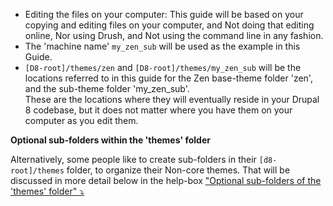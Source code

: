 * Editing the files on your computer: This guide will be based on your copying and editing files on your computer, and Not doing that editing online, Nor using Drush, and Not using the command line in any fashion.
* The 'machine name' `my_zen_sub` will be used as the example in this Guide.
* `[D8-root]/themes/zen` and `[D8-root]/themes/my_zen_sub` will be the locations referred to in this guide for the Zen base-theme folder 'zen', and the sub-theme folder 'my\_zen\_sub'.  
These are the locations where they will eventually reside in your Drupal 8 codebase, but it does not matter where you have them on your computer as you edit them.

**Optional sub-folders within the 'themes' folder**

Alternatively, some people like to create sub-folders in their `[d8-root]/themes` folder, to organize their Non-core themes. That will be discussed in more detail below in the help-box ["Optional sub-folders of the 'themes' folder" ⤵](#optional%5Ftheme%5Fsub-folders)